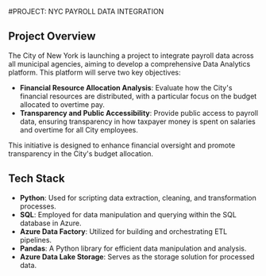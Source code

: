 #PROJECT: NYC PAYROLL DATA INTEGRATION

## Project Overview  

The City of New York is launching a project to integrate payroll data across all municipal agencies, aiming to develop a comprehensive Data Analytics platform. This platform will serve two key objectives:  

- **Financial Resource Allocation Analysis**: Evaluate how the City's financial resources are distributed, with a particular focus on the budget allocated to overtime pay.  
- **Transparency and Public Accessibility**: Provide public access to payroll data, ensuring transparency in how taxpayer money is spent on salaries and overtime for all City employees.  

This initiative is designed to enhance financial oversight and promote transparency in the City's budget allocation.  

## Tech Stack

- **Python**: Used for scripting data extraction, cleaning, and transformation processes.
- **SQL**: Employed for data manipulation and querying within the SQL database in Azure.
- **Azure Data Factory**: Utilized for building and orchestrating ETL pipelines.
- **Pandas**: A Python library for efficient data manipulation and analysis.
- **Azure Data Lake Storage**: Serves as the storage solution for processed data.
